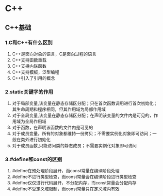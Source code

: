 # C++

## C++基础

### 1.C和C++有什么区别
1. C++是面向对象的语言，C是面向过程的语言
2. C++支持函数重载
3. C++支持内联函数
4. C++支持模板，泛型编程
5. C++引入了引用的概念

### 2.static关键字的作用
1. 对于局部变量,该变量在静态存储区分配；只在首次函数调用进行首次初始化；其生命周期和程序相同，但其作用域为局部作用域
2. 对于全局变量,该变量在静态存储区分配；在声明该变量的文件内是可见的，作用域为全局作用域
3. 对于函数，在声明该函数的文件内是可见的
4. 对于成员变量，所有的对象都维持一份拷贝；不需要实例化对象即可访问；一般在类外进行初始化
5. 对于成员函数,只能访问类的静态成员；不需要实例化对象即可访问

### 3.#define和const的区别
1. #define在预处理阶段展开，而const常量在编译阶段处理
2. #define不进行类型检查，而const常量会在编译阶段进行类型检查
3. #define仅仅进行代码展开，不分配内存，而const常量会分配内存
4. #define不受定义域限制，而const常量只在定义域内有效
